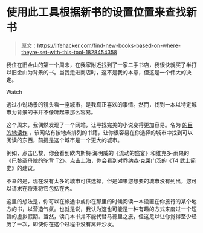 # 使用此工具根据新书的设置位置来查找新书

> 原文：<https://lifehacker.com/find-new-books-based-on-where-theyre-set-with-this-tool-1828454358>

我住在旧金山的第一个周末，在我家附近找到了一家二手书店，我很快就买了半打以旧金山为背景的书。当我走进商店时，这不是我的本意，但这是一个伟大的决定。

Watch

透过小说场景的镜头看一座城市，是我真正喜欢的事情。然而，找到一本以特定城市为背景的书并不像听起来那么容易。

这个周末，我偶然发现了一个网站，让寻找完美的小说变得更加容易。名为 [的目的地读作](https://www.destinationreads.com/#cities) ，该网站有按地点排列的书籍，让你很容易在你选择的城市中找到可以阅读的东西，前提是这个城市是一个更大的城市。

例如，点击巴黎，你会看到欧内斯特·海明威的《流动的盛宴》和维克多·雨果的《巴黎圣母院的驼背 T2》。点击上海，你会看到对乔纳森·克莱门茨的《T4 武士简史》的建议。

不幸的是，现在没有太多的城市可供选择，但是如果您想要的城市没有列出，您可以请求在将来将它包括在内。

这里的想法是，你可以在旅途中或你在那里的时候阅读一本设置在你旅行的某个地方的书，以营造气氛。也就是说，我认为这也可能是一种有趣的方式来度过一个短暂的虚拟假期。当然，读几本书并不能代替马德里之旅，但这足以让你觉得至少经历了一次，即使你在这个过程中没有离开沙发。